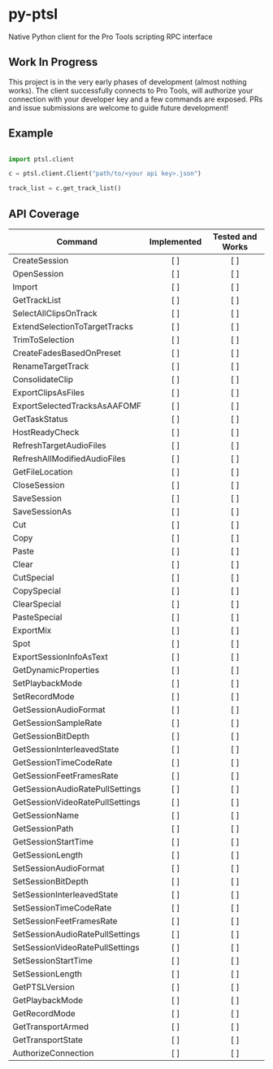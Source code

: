 # py-ptsl

Native Python client for the Pro Tools scripting RPC interface

## Work In Progress

This project is in the very early phases of development (almost nothing works). The 
client successfully connects to Pro Tools, will authorize your connection with your
developer key and a few commands are exposed. PRs and issue submissions are welcome
to guide future development!

## Example

```python

import ptsl.client

c = ptsl.client.Client("path/to/<your api key>.json")

track_list = c.get_track_list()
```

## API Coverage

|Command| Implemented | Tested and Works |
| ----- | :---------: | :--------------: |
|CreateSession| [ ] | [ ] |
|OpenSession| [ ] | [ ] |
|Import| [ ] | [ ] |
|GetTrackList| [ ] | [ ] |
|SelectAllClipsOnTrack| [ ] | [ ] |
|ExtendSelectionToTargetTracks| [ ] | [ ] |
|TrimToSelection| [ ] | [ ] |
|CreateFadesBasedOnPreset| [ ] | [ ] |
|RenameTargetTrack| [ ] | [ ] |
|ConsolidateClip| [ ] | [ ] |
|ExportClipsAsFiles| [ ] | [ ] |
|ExportSelectedTracksAsAAFOMF| [ ] | [ ] |
|GetTaskStatus| [ ] | [ ] |
|HostReadyCheck| [ ] | [ ] |
|RefreshTargetAudioFiles| [ ] | [ ] |
|RefreshAllModifiedAudioFiles| [ ] | [ ] |
|GetFileLocation| [ ] | [ ] |
|CloseSession| [ ] | [ ] |
|SaveSession| [ ] | [ ] |
|SaveSessionAs| [ ] | [ ] |
|Cut| [ ] | [ ] |
|Copy| [ ] | [ ] |
|Paste| [ ] | [ ] |
|Clear| [ ] | [ ] |
|CutSpecial| [ ] | [ ] |
|CopySpecial| [ ] | [ ] |
|ClearSpecial| [ ] | [ ] |
|PasteSpecial| [ ] | [ ] |
|ExportMix| [ ] | [ ] |
|Spot| [ ] | [ ] |
|ExportSessionInfoAsText| [ ] | [ ] |
|GetDynamicProperties| [ ] | [ ] |
|SetPlaybackMode| [ ] | [ ] |
|SetRecordMode| [ ] | [ ] |
|GetSessionAudioFormat| [ ] | [ ] |
|GetSessionSampleRate| [ ] | [ ] |
|GetSessionBitDepth| [ ] | [ ] |
|GetSessionInterleavedState| [ ] | [ ] |
|GetSessionTimeCodeRate| [ ] | [ ] |
|GetSessionFeetFramesRate| [ ] | [ ] |
|GetSessionAudioRatePullSettings| [ ] | [ ] |
|GetSessionVideoRatePullSettings| [ ] | [ ] |
|GetSessionName| [ ] | [ ] |
|GetSessionPath| [ ] | [ ] |
|GetSessionStartTime| [ ] | [ ] |
|GetSessionLength| [ ] | [ ] |
|SetSessionAudioFormat| [ ] | [ ] |
|SetSessionBitDepth| [ ] | [ ] |
|SetSessionInterleavedState| [ ] | [ ] |
|SetSessionTimeCodeRate| [ ] | [ ] |
|SetSessionFeetFramesRate| [ ] | [ ] |
|SetSessionAudioRatePullSettings| [ ] | [ ] |
|SetSessionVideoRatePullSettings| [ ] | [ ] |
|SetSessionStartTime| [ ] | [ ] |
|SetSessionLength| [ ] | [ ] |
|GetPTSLVersion| [ ] | [ ] |
|GetPlaybackMode| [ ] | [ ] |
|GetRecordMode| [ ] | [ ] |
|GetTransportArmed| [ ] | [ ] |
|GetTransportState| [ ] | [ ] |
|AuthorizeConnection| [ ] | [ ] |